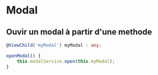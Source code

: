 # Modal

## Ouvir un modal à partir d'une methode

```ts
@ViewChild('myModal') myModal : any;

openModal() {
    this.modalService.open(this.myModal);
}
```
